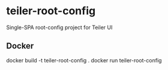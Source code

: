 # teiler-root-config
Single-SPA root-config project for Teiler UI

## Docker
docker build -t teiler-root-config .
docker run teiler-root-config
